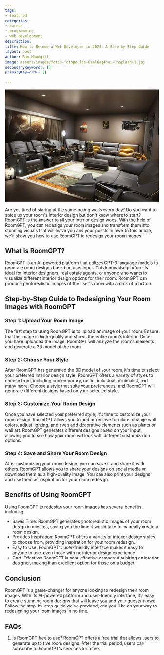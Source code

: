 ```yaml
---
tags: 
- featured
categories: 
- career
- programming
- web development
description: 
title: How to Become a Web Developer in 2023: A Step-by-Step Guide
layout: post
author: Ram Moudgill
image: assets/images/fotis-fotopoulos-6sal6aq4owi-unsplash-1.jpg
secondaryKeywords: []
primaryKeywords: []

---
```

  
![room gpt room image](/uploads/30_11_2023_1701335682912.jpeg)

Are you tired of staring at the same boring walls every day? Do you want to spice up your room's interior design but don't know where to start? RoomGPT is the answer to all your interior design woes. With the help of RoomGPT, you can redesign your room images and transform them into stunning visuals that will leave you and your guests in awe. In this article, we'll show you how to use RoomGPT to redesign your room images.
## What is RoomGPT?
RoomGPT is an AI-powered platform that utilizes GPT-3 language models to generate room designs based on user input. This innovative platform is ideal for interior designers, real estate agents, or anyone who wants to visualize different interior design options for their room. RoomGPT can produce photorealistic images of the user's room with a click of a button.
## Step-by-Step Guide to Redesigning Your Room Images with RoomGPT
### Step 1: Upload Your Room Image
The first step to using RoomGPT is to upload an image of your room. Ensure that the image is high-quality and shows the entire room's interior. Once you have uploaded the image, RoomGPT will analyze the room's elements and generate a 3D model of the room.
### Step 2: Choose Your Style
After RoomGPT has generated the 3D model of your room, it's time to select your preferred interior design style. RoomGPT offers a variety of styles to choose from, including contemporary, rustic, industrial, minimalist, and many more. Choose a style that suits your preferences, and RoomGPT will generate different designs based on your selected style.
### Step 3: Customize Your Room Design
Once you have selected your preferred style, it's time to customize your room design. RoomGPT allows you to add or remove furniture, change wall colors, adjust lighting, and even add decorative elements such as plants or wall art. RoomGPT generates different designs based on your input, allowing you to see how your room will look with different customization options.
### Step 4: Save and Share Your Room Design
After customizing your room design, you can save it and share it with others. RoomGPT allows you to share your designs on social media or download them as a high-quality image. You can also print your designs and use them as inspiration for your room redesign.
## Benefits of Using RoomGPT
Using RoomGPT to redesign your room images has several benefits, including:
- Saves Time: RoomGPT generates photorealistic images of your room design in minutes, saving you the time it would take to manually create a room design.
- Provides Inspiration: RoomGPT offers a variety of interior design styles to choose from, providing inspiration for your room redesign.
- Easy to Use: RoomGPT's user-friendly interface makes it easy for anyone to use, even those with no interior design experience.
- Cost-Effective: RoomGPT is cost-effective compared to hiring an interior designer, making it an excellent option for those on a budget.
## Conclusion
RoomGPT is a game-changer for anyone looking to redesign their room images. With its AI-powered platform and user-friendly interface, it's easy to create stunning room designs that will leave you and your guests in awe. Follow the step-by-step guide we've provided, and you'll be on your way to redesigning your room images in no time.
## FAQs
1. Is RoomGPT free to use?
RoomGPT offers a free trial that allows users to generate up to five room designs. After the trial period, users can subscribe to RoomGPT's services for a fee.
